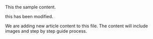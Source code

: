 This the sample content.

this has been modified.

We are adding new article content to this file. The content will include images and step by step guide process.
